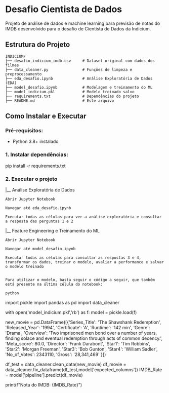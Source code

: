 # Desafio Cientista de Dados

Projeto de análise de dados e machine learning para previsão de notas do IMDB desenvolvido para o desafio de Cientista de Dados da Indicium.

## Estrutura do Projeto
```
INDICIUM/
├── desafio_indicium_imdb.csv     # Dataset original com dados dos filmes
├── data_cleaner.py               # Funções de limpeza e preprocessamento
├── eda_desafio.ipynb             # Análise Exploratória de Dados (EDA)
├── model_desafio.ipynb           # Modelagem e treinamento do ML
├── model_indicium.pkl            # Modelo treinado salvo
├── requirements.txt              # Dependências do projeto
├── README.md                     # Este arquivo
```

## Como Instalar e Executar

### Pré-requisitos:

- Python 3.8+ instalado

### 1. Instalar dependências:

   pip install -r requirements.txt

### 2. Executar o projeto

|__ Análise Exploratória de Dados

    Abrir Jupyter Notebook

    Navegar até eda_desafio.ipynb

    Executar todas as células para ver a análise exploratória e consultar a resposta das perguntas 1 e 2

|__ Feature Engineering e Treinamento do ML

    Abrir Jupyter Notebook

    Navegar até model_desafio.ipynb

    Executar todas as células para consultar as respostas 3 e 4, transformar os dados, treinar o modelo, avaliar a performance e salvar o modelo treinado


    Para utilizar o modelo, basta seguir o código a seguir, que também está presente na última célula do notebook:

    python
import pickle
import pandas as pd
import data_cleaner

with open('model_indicium.pkl','rb') as f:
  model = pickle.load(f)

new_movie = pd.DataFrame([{'Series_Title': 'The Shawshank Redemption', 
                            'Released_Year': '1994', 
                            'Certificate': 'A', 
                            'Runtime': '142 min', 
                            'Genre': 'Drama', 
                            'Overview': 'Two imprisoned men bond over a number of years, finding solace and eventual redemption through acts of common decency.', 
                            'Meta_score': 80.0, 
                            'Director': 'Frank Darabont', 
                            'Star1': 'Tim Robbins', 
                            'Star2': 'Morgan Freeman', 
                            'Star3': 'Bob Gunton', 
                            'Star4': 'William Sadler', 
                            'No_of_Votes': 2343110, 
                            'Gross': '28,341,469'
}])


df_test = data_cleaner.clean_data(new_movie)
df_movie = data_cleaner.fix_dataframe(df_test,model['expected_columns'])
IMDB_Rate = model['pipeline'].predict(df_movie)

print(f"Nota do IMDB: {IMDB_Rate}")
```
```

    



